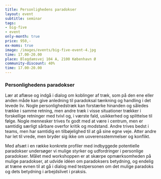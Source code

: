 ```yaml
---
title: Personlighedens paradokser
layout: event
subtitle: seminar
tags:
- big-five
- event
only-month: true
price: 950,-
ex-moms: true
image: /images/events/big-five-event-4.jpg
time: 17.00-20.00
place: Blegdamsvej 104 A, 2100 København Ø
community-discount: 40%
time: 17.00-20.00
---
```


### Personlighedens paradokser
Lær at aflæse og indgå i dialog om koblinger af træk, som på den ene eller anden måde kan give anledning til paradoksal tænkning og handling i det levede liv. Nogle personlighedstræk kan forstærke hinanden og således trække i samme retning, men andre træk i visse situationer trækker i forskellige retninger med tvivl og, i værste fald, usikkerhed og splittelse til følge. Nogle mennesker trives fx godt med at være i centrum, men er samtidig særligt sårbare overfor kritik og modstand. Andre trives bedst i teams, men har samtidig en tilbøjelighed til at gå sine egne veje. Atter andre har let til vrede, men bryder sig ikke om uoverensstemmelser og konflikt.

Med afsæt i en række konkrete profiler med indbyggede potentielle paradokser undersøger vi mulige styrker og udfordringer i personlige paradokser. Målet med workshoppen er at skærpe opmærksomheden på mulige paradokser, at udvide idéen om paradoksers betydning, og endelig at træne evnen til at gå i dialog med testpersonen om det mulige paradoks og dets betydning i arbejdslivet i praksis.